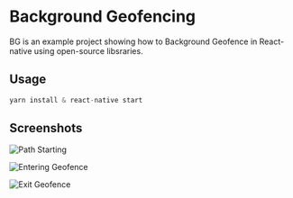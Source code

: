 # Background Geofencing

BG is an example project showing how to Background Geofence in React-native using open-source libsraries.

## Usage

```javascript
yarn install & react-native start
```

## Screenshots

![Path Starting](screenshot/start.png "Starting")

![Entering Geofence](screenshot/start2.png?raw=true "Entering")

![Exit Geofence](screenshot/start3.png?raw=true "Exiting")

